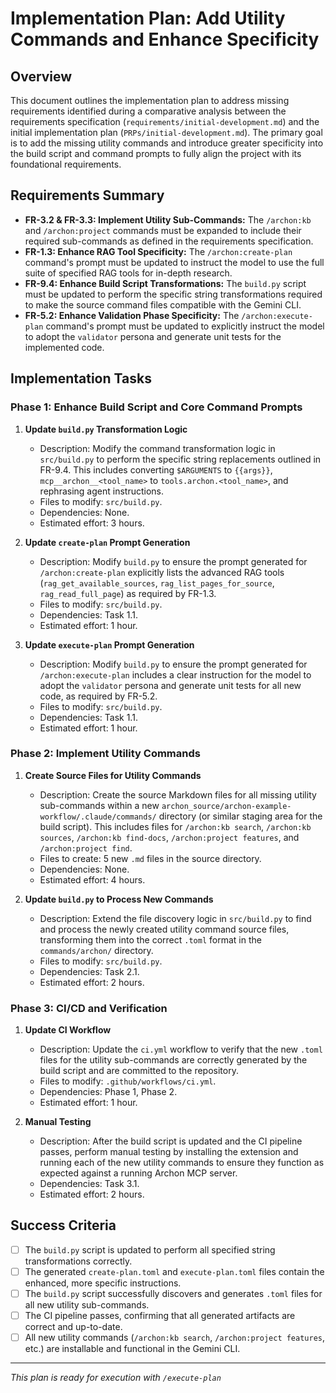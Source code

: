 # Implementation Plan: Add Utility Commands and Enhance Specificity

## Overview
This document outlines the implementation plan to address missing requirements identified during a comparative analysis between the requirements specification (`requirements/initial-development.md`) and the initial implementation plan (`PRPs/initial-development.md`). The primary goal is to add the missing utility commands and introduce greater specificity into the build script and command prompts to fully align the project with its foundational requirements.

## Requirements Summary
- **FR-3.2 & FR-3.3: Implement Utility Sub-Commands:** The `/archon:kb` and `/archon:project` commands must be expanded to include their required sub-commands as defined in the requirements specification.
- **FR-1.3: Enhance RAG Tool Specificity:** The `/archon:create-plan` command's prompt must be updated to instruct the model to use the full suite of specified RAG tools for in-depth research.
- **FR-9.4: Enhance Build Script Transformations:** The `build.py` script must be updated to perform the specific string transformations required to make the source command files compatible with the Gemini CLI.
- **FR-5.2: Enhance Validation Phase Specificity:** The `/archon:execute-plan` command's prompt must be updated to explicitly instruct the model to adopt the `validator` persona and generate unit tests for the implemented code.

## Implementation Tasks

### Phase 1: Enhance Build Script and Core Command Prompts
1. **Update `build.py` Transformation Logic**
   - Description: Modify the command transformation logic in `src/build.py` to perform the specific string replacements outlined in FR-9.4. This includes converting `$ARGUMENTS` to `{{args}}`, `mcp__archon__<tool_name>` to `tools.archon.<tool_name>`, and rephrasing agent instructions.
   - Files to modify: `src/build.py`.
   - Dependencies: None.
   - Estimated effort: 3 hours.

2. **Update `create-plan` Prompt Generation**
   - Description: Modify `build.py` to ensure the prompt generated for `/archon:create-plan` explicitly lists the advanced RAG tools (`rag_get_available_sources`, `rag_list_pages_for_source`, `rag_read_full_page`) as required by FR-1.3.
   - Files to modify: `src/build.py`.
   - Dependencies: Task 1.1.
   - Estimated effort: 1 hour.

3. **Update `execute-plan` Prompt Generation**
   - Description: Modify `build.py` to ensure the prompt generated for `/archon:execute-plan` includes a clear instruction for the model to adopt the `validator` persona and generate unit tests for all new code, as required by FR-5.2.
   - Files to modify: `src/build.py`.
   - Dependencies: Task 1.1.
   - Estimated effort: 1 hour.

### Phase 2: Implement Utility Commands
1. **Create Source Files for Utility Commands**
   - Description: Create the source Markdown files for all missing utility sub-commands within a new `archon_source/archon-example-workflow/.claude/commands/` directory (or similar staging area for the build script). This includes files for `/archon:kb search`, `/archon:kb sources`, `/archon:kb find-docs`, `/archon:project features`, and `/archon:project find`.
   - Files to create: 5 new `.md` files in the source directory.
   - Dependencies: None.
   - Estimated effort: 4 hours.

2. **Update `build.py` to Process New Commands**
   - Description: Extend the file discovery logic in `src/build.py` to find and process the newly created utility command source files, transforming them into the correct `.toml` format in the `commands/archon/` directory.
   - Files to modify: `src/build.py`.
   - Dependencies: Task 2.1.
   - Estimated effort: 2 hours.

### Phase 3: CI/CD and Verification
1. **Update CI Workflow**
   - Description: Update the `ci.yml` workflow to verify that the new `.toml` files for the utility sub-commands are correctly generated by the build script and are committed to the repository.
   - Files to modify: `.github/workflows/ci.yml`.
   - Dependencies: Phase 1, Phase 2.
   - Estimated effort: 1 hour.

2. **Manual Testing**
   - Description: After the build script is updated and the CI pipeline passes, perform manual testing by installing the extension and running each of the new utility commands to ensure they function as expected against a running Archon MCP server.
   - Dependencies: Task 3.1.
   - Estimated effort: 2 hours.

## Success Criteria
- [ ] The `build.py` script is updated to perform all specified string transformations correctly.
- [ ] The generated `create-plan.toml` and `execute-plan.toml` files contain the enhanced, more specific instructions.
- [ ] The `build.py` script successfully discovers and generates `.toml` files for all new utility sub-commands.
- [ ] The CI pipeline passes, confirming that all generated artifacts are correct and up-to-date.
- [ ] All new utility commands (`/archon:kb search`, `/archon:project features`, etc.) are installable and functional in the Gemini CLI.

---
*This plan is ready for execution with `/execute-plan`*
